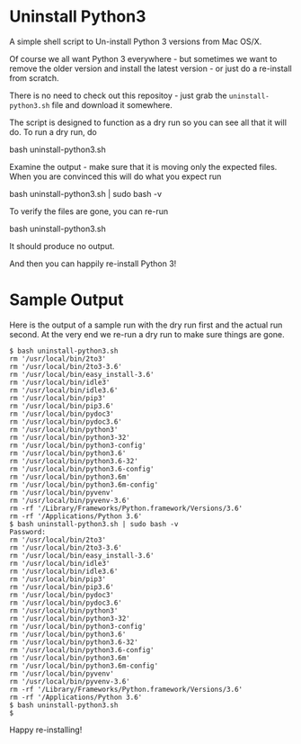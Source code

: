 # Uninstall Python3

A simple shell script to Un-install Python 3 versions from Mac OS/X.

Of course we all want Python 3 everywhere - but sometimes we want to remove the older version and install
the latest version - or just do a re-install from scratch.   

There is no need to check out this repositoy - just grab the `uninstall-python3.sh` file and download it
somewhere.

The script is designed to function as a dry run so you can see all that it will do.   To run a dry run, do

   bash uninstall-python3.sh

Examine the output - make sure that it is moving only the expected files.  When you are convinced this will do what you expect run

   bash uninstall-python3.sh | sudo bash -v

 To verify the files are gone, you can re-run

   bash uninstall-python3.sh

 It should produce no output.

 And then you can happily re-install Python 3!
 
 # Sample Output
 
 Here is the output of a sample run with the dry run first and the actual run second.  At the very
 end we re-run a dry run to make sure things are gone.
 
    $ bash uninstall-python3.sh
    rm '/usr/local/bin/2to3'
    rm '/usr/local/bin/2to3-3.6'
    rm '/usr/local/bin/easy_install-3.6'
    rm '/usr/local/bin/idle3'
    rm '/usr/local/bin/idle3.6'
    rm '/usr/local/bin/pip3'
    rm '/usr/local/bin/pip3.6'
    rm '/usr/local/bin/pydoc3'
    rm '/usr/local/bin/pydoc3.6'
    rm '/usr/local/bin/python3'
    rm '/usr/local/bin/python3-32'
    rm '/usr/local/bin/python3-config'
    rm '/usr/local/bin/python3.6'
    rm '/usr/local/bin/python3.6-32'
    rm '/usr/local/bin/python3.6-config'
    rm '/usr/local/bin/python3.6m'
    rm '/usr/local/bin/python3.6m-config'
    rm '/usr/local/bin/pyvenv'
    rm '/usr/local/bin/pyvenv-3.6'
    rm -rf '/Library/Frameworks/Python.framework/Versions/3.6'
    rm -rf '/Applications/Python 3.6'
    $ bash uninstall-python3.sh | sudo bash -v
    Password:
    rm '/usr/local/bin/2to3'
    rm '/usr/local/bin/2to3-3.6'
    rm '/usr/local/bin/easy_install-3.6'
    rm '/usr/local/bin/idle3'
    rm '/usr/local/bin/idle3.6'
    rm '/usr/local/bin/pip3'
    rm '/usr/local/bin/pip3.6'
    rm '/usr/local/bin/pydoc3'
    rm '/usr/local/bin/pydoc3.6'
    rm '/usr/local/bin/python3'
    rm '/usr/local/bin/python3-32'
    rm '/usr/local/bin/python3-config'
    rm '/usr/local/bin/python3.6'
    rm '/usr/local/bin/python3.6-32'
    rm '/usr/local/bin/python3.6-config'
    rm '/usr/local/bin/python3.6m'
    rm '/usr/local/bin/python3.6m-config'
    rm '/usr/local/bin/pyvenv'
    rm '/usr/local/bin/pyvenv-3.6'
    rm -rf '/Library/Frameworks/Python.framework/Versions/3.6'
    rm -rf '/Applications/Python 3.6'
    $ bash uninstall-python3.sh
    $

Happy re-installing!
